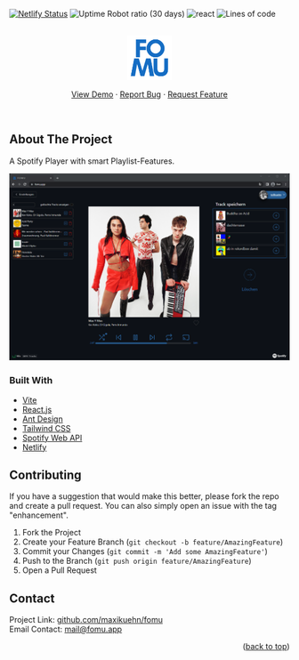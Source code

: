 [![Netlify Status](https://api.netlify.com/api/v1/badges/2af211c4-3e94-4376-b8e3-a7b2feee9ae0/deploy-status)](https://app.netlify.com/sites/fomu/deploys)
![Uptime Robot ratio (30 days)](https://img.shields.io/uptimerobot/ratio/m794604327-60d31267e37394fdffb4e09c)
![react](https://img.shields.io/badge/React.js-18.2-blue)
![Lines of code](https://img.shields.io/tokei/lines/github/maxikuehn/fomu)

<div id="top"></div>

<!-- PROJECT LOGO -->
<br />
<div align="center">
  <a href="https://github.com/maxikuehn/fomu">
    <img src="fomu-icon.png" alt="Logo" width="80" height="80">
  </a>

  <p align="center">
    <a href="https://fomu.app">View Demo</a>
    ·
    <a href="https://github.com/maxikuehn/fomu/issues">Report Bug</a>
    ·
    <a href="https://github.com/maxikuehn/fomu/issues">Request Feature</a>
  </p>
  <br />
</div>

## About The Project

A Spotify Player with smart Playlist-Features.

![](player.png)

### Built With

- [Vite](https://vitejs.dev/)
- [React.js](https://react.dev/)
- [Ant Design](https://ant.design/)
- [Tailwind CSS](https://tailwindcss.com/)
- [Spotify Web API](https://developer.spotify.com/documentation/web-api/)
- [Netlify](https://www.netlify.com/)

## Contributing

If you have a suggestion that would make this better, please fork the repo and create a pull request. You can also simply open an issue with the tag "enhancement".

1. Fork the Project
2. Create your Feature Branch (`git checkout -b feature/AmazingFeature`)
3. Commit your Changes (`git commit -m 'Add some AmazingFeature'`)
4. Push to the Branch (`git push origin feature/AmazingFeature`)
5. Open a Pull Request

## Contact

Project Link: [github.com/maxikuehn/fomu](https://github.com/maxikuehn/fomu)  
Email Contact: [mail@fomu.app](mailto:mail@fomu.app)

<p align="right">(<a href="#top">back to top</a>)</p>
